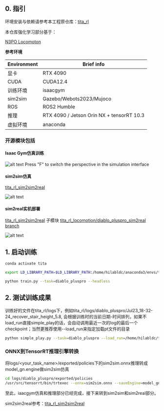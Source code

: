 <!--
 * @Author: hilab-workshop-ldc 2482812356@qq.com
 * @Date: 2025-07-14 19:33:44
 * @LastEditors: hilab-workshop-ldc 2482812356@qq.com
 * @LastEditTime: 2025-08-26 18:01:20
 * @FilePath: /tita_rl/README.md
 * @Description: 这是默认设置,请设置`customMade`, 打开koroFileHeader查看配置 进行设置: https://github.com/OBKoro1/koro1FileHeader/wiki/%E9%85%8D%E7%BD%AE
-->
## 0. 指引

环境安装与依赖请参考本工程原仓库：[tita_rl](https://github.com/DDTRobot/tita_rl)

本仓库强化学习部分基于：

[N3PO Locomoton](https://github.com/zeonsunlightyu/LocomotionWithNP3O.git)


**参考环境**

| Environment        | Brief info   |
| --------   | ----- | 
| 显卡| RTX 4090 |
| CUDA | CUDA12.4 |
| 训练环境 | isaacgym |
| sim2sim| Gazebo/Webots2023/Mujoco |
| ROS | ROS2 Humble |
| 推理 | RTX 4090 / Jetson Orin NX + tensorRT 10.3|
| 虚拟环境 | anaconda |



### 开源模块包括 

#### Isaac Gym仿真训练  

![alt text](<pictures_videos/isaac_gym.gif>)
Press "F" to switch the perspective in the simulation interface
    
#### sim2sim仿真  
        
[tita_rl_sim2sim2real](https://github.com/LiuDingchuan/tita_rl_sim2sim2real)

![alt text](<pictures_videos/sim_gazebo.gif>)

#### sim2real实机部署

[tita_rl_sim2sim2real](https://github.com/LiuDingchuan/tita_rl_sim2sim2real)
子模块
[tita_rl_locomotion/diablo_pluspro_sim2real branch](https://github.com/LiuDingchuan/tita_rl_locomotion)

![alt text](pictures_videos/sim2real.gif)

## 1. 启动训练
```bash
conda activate tita

export LD_LIBRARY_PATH=$LD_LIBRARY_PATH:/home/hilabldc/anaconda3/envs/tita/lib

python train.py --task=diablo_pluspro --headless
```

## 2. 测试训练成果

训练好的文件在tita_rl/logs下，例如tita_rl/logs/diablo_pluspro/Jul23_18-32-24_recover_stair_height_5.8, 会根据训练时的当前日期-时间排列，如果不load_run直接simple_play的话，会自动调用最近一次的log的最后一个checkpoint；当然更推荐使用--load_run来指定加载pt文件的目录
```bash
python simple_play.py --task=diablo_pluspro --load_run=/home/hilabldc/tita_rl/logs/diablo_pluspro/Jul23_18-32-24_recover_stair_height_5.8 --checkpoint
```

### ONNX到TensorRT推理引擎转换

将logs/<your_task_name>/exported/policies下的sim2sim.onnx推理转成model_gn.engine做sim2sim仿真
```bash
cd logs/diablo_pluspro/exported/policies
/usr/src/tensorrt/bin/trtexec --onnx=sim2sim.onnx --saveEngine=model_gn.engine
```
至此，iaacgym仿真和推理部分已经完成，接下来转到sim2sim和sim2real部分。  

sim2sim2real参考：[tita_rl_sim2sim2real](https://github.com/LiuDingchuan/tita_rl_sim2sim2real)
